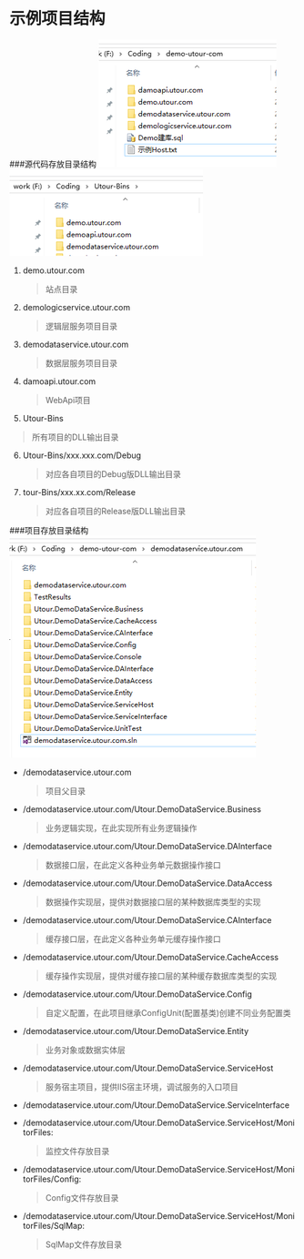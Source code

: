 # 示例项目结构

###源代码存放目录结构
![源代码存放目录结构](../images/img3.png)
![dll输出目录](img4.png)

1. demo.utour.com
   >站点目录
2. demologicservice.utour.com
   >逻辑层服务项目目录
3. demodataservice.utour.com
   >数据层服务项目目录
4. damoapi.utour.com
   >WebApi项目
5. Utour-Bins
  >所有项目的DLL输出目录 	
6. Utour-Bins/xxx.xxx.com/Debug
   >对应各自项目的Debug版DLL输出目录
7. tour-Bins/xxx.xx.com/Release
   >对应各自项目的Release版DLL输出目录

###项目存放目录结构
![项目存放目录结构](../images/img5.png)

* /demodataservice.utour.com
  >项目父目录
* /demodataservice.utour.com/Utour.DemoDataService.Business
  >业务逻辑实现，在此实现所有业务逻辑操作
* /demodataservice.utour.com/Utour.DemoDataService.DAInterface
   >数据接口层，在此定义各种业务单元数据操作接口
* /demodataservice.utour.com/Utour.DemoDataService.DataAccess
  >数据操作实现层，提供对数据接口层的某种数据库类型的实现
* /demodataservice.utour.com/Utour.DemoDataService.CAInterface
   >缓存接口层，在此定义各种业务单元缓存操作接口
* /demodataservice.utour.com/Utour.DemoDataService.CacheAccess
  >缓存操作实现层，提供对缓存接口层的某种缓存数据库类型的实现
* /demodataservice.utour.com/Utour.DemoDataService.Config
  >自定义配置，在此项目继承ConfigUnit(配置基类)创建不同业务配置类
* /demodataservice.utour.com/Utour.DemoDataService.Entity
  >业务对象或数据实体层
* /demodataservice.utour.com/Utour.DemoDataService.ServiceHost
  >服务宿主项目，提供IIS宿主环境，调试服务的入口项目
* /demodataservice.utour.com/Utour.DemoDataService.ServiceInterface
  >
* /demodataservice.utour.com/Utour.DemoDataService.ServiceHost/MonitorFiles: 
  >监控文件存放目录
* /demodataservice.utour.com/Utour.DemoDataService.ServiceHost/MonitorFiles/Config: 
  >Config文件存放目录
* /demodataservice.utour.com/Utour.DemoDataService.ServiceHost/MonitorFiles/SqlMap: 
  >SqlMap文件存放目录

